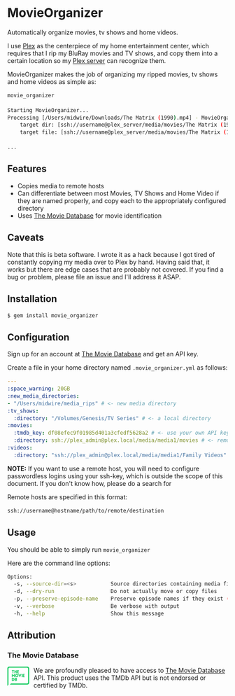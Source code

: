 # MovieOrganizer

Automatically organize movies, tv shows and home videos.

I use [Plex](https://www.plex.tv/) as the centerpiece of my home entertainment center, which requires that I rip my BluRay movies and TV shows, and copy them into a certain location so my [Plex server](https://www.plex.tv/downloads/) can recognize them.

MovieOrganizer makes the job of organizing my ripped movies, tv shows and home videos as simple as:

```bash
movie_organizer

Starting MovieOrganizer...
Processing [/Users/midwire/Downloads/The Matrix (1990).mp4] - MovieOrganizer::Movie
    target dir: [ssh://username@plex_server/media/movies/The Matrix (1990)]
    target file: [ssh://username@plex_server/media/movies/The Matrix (1990)/The Matrix (1990).mp4]

...
```

## Features

* Copies media to remote hosts
* Can differentiate between most Movies, TV Shows and Home Video if they are named properly, and copy each to the appropriately configured directory
* Uses [The Movie Database](https://www.themoviedb.org) for movie identification

## Caveats

Note that this is beta software. I wrote it as a hack because I got tired of constantly copying my media over to Plex by hand.  Having said that, it works but there are edge cases that are probably not covered. If you find a bug or problem, please file an issue and I'll address it ASAP.

## Installation

    $ gem install movie_organizer

## Configuration

Sign up for an account at [The Movie Database](https://www.themoviedb.org/) and get an API key.

Create a file in your home directory named `.movie_organizer.yml` as follows:

```yaml
---
:space_warning: 20GB
:new_media_directories:
- "/Users/midwire/media_rips" # <- new media directory
:tv_shows:
  :directory: "/Volumes/Genesis/TV Series" # <- a local directory
:movies:
  :tmdb_key: df08efec9f01985d401a3cfedf5628a2 # <- use your own API key (this one is fake)
  :directory: ssh://plex_admin@plex.local/media/media1/movies # <- remote directory
:videos:
  :directory: "ssh://plex_admin@plex.local/media/media1/Family Videos" # <- remote directory
```

**NOTE:** If you want to use a remote host, you will need to configure passwordless logins using your ssh-key, which is outside the scope of this document.  If you don't know how, please do a search for

Remote hosts are specified in this format:

```bash
ssh://username@hostname/path/to/remote/destination
```

## Usage

You should be able to simply run `movie_organizer`

Here are the command line options:

```bash
Options:
  -s, --source-dir=<s>           Source directories containing media files. Colon (:) separated. (Default: /Users/midwire/media_rips)
  -d, --dry-run                  Do not actually move or copy files
  -p, --preserve-episode-name    Preserve episode names if they exist (experimental)
  -v, --verbose                  Be verbose with output
  -h, --help                     Show this message
```

## Attribution

### The Movie Database

<img src="tmdb-logo-primary-green.png" alt="TMDB Logo" style="float:left; padding: 0 10px 0 0;"/> We are profoundly pleased to have access to [The Movie Database](https://www.themoviedb.org) API. This product uses the TMDb API but is not endorsed or certified by TMDb.
